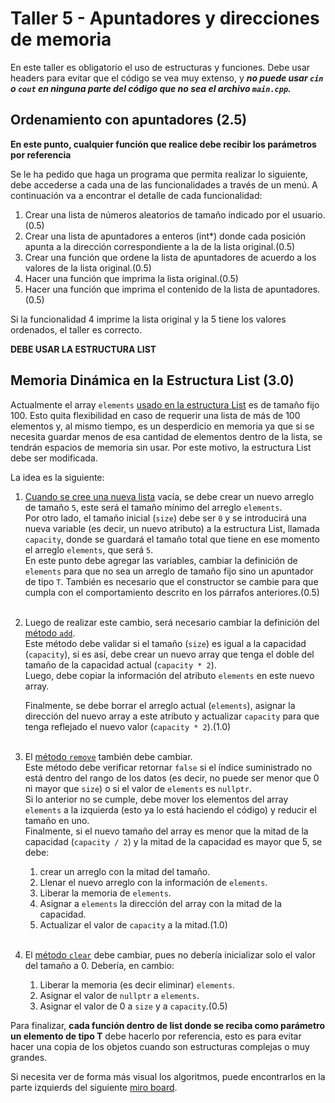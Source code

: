 
# Taller 5 - Apuntadores y direcciones de memoria

En este taller es obligatorio el uso de estructuras y funciones. Debe usar headers para evitar que el código se vea muy extenso, y ***no puede usar `cin` o `cout` en ninguna parte del código que no sea el archivo `main.cpp`.***



## Ordenamiento con apuntadores (2.5)

**En este punto, cualquier función que realice debe recibir los parámetros por referencia**

Se le ha pedido que haga un programa que permita realizar lo siguiente, debe accederse a cada una de las funcionalidades a través de un menú. A continuación va a encontrar el detalle de cada funcionalidad:

1. Crear una lista de números aleatorios de tamaño indicado por el usuario. (0.5)
2. Crear una lista de apuntadores a enteros (int*) donde cada posición apunta a la dirección correspondiente a la de la lista original.(0.5)
3. Crear una función que ordene la lista de apuntadores de acuerdo a los valores de la lista original.(0.5)
4. Hacer una función que imprima la lista original.(0.5)
5. Hacer una función que imprima el contenido de la lista de apuntadores.(0.5)

Si la funcionalidad 4 imprime la lista original y la 5 tiene los valores ordenados, el taller es correcto.  

**DEBE USAR LA ESTRUCTURA LIST**
  
## Memoria Dinámica en la Estructura List (3.0)

Actualmente el array `elements` [usado en la estructura List]([/libs/List.h#10](https://github.com/clase-programacion-avanzada/CPP-Workshop-5/blob/main/libs/List.h#L10)) es de tamaño fijo 100. Esto quita flexibilidad en caso de requerir una lista de más de 100 elementos y, al mismo tiempo, es un desperdicio en memoria ya que si se necesita guardar menos de esa cantidad de elementos dentro de la lista, se tendrán espacios de memoria sin usar. Por este motivo, la estructura List debe ser modificada.

La idea es la siguiente: 

1. [Cuando se cree una nueva lista](https://github.com/clase-programacion-avanzada/CPP-Workshop-5/blob/main/libs/List.h#L13) vacía, se debe crear un nuevo arreglo de tamaño `5`, este será el tamaño mínimo del arreglo `elements`. </br>
   Por otro lado, el tamaño inicial (`size`) debe ser `0` y se introducirá una nueva variable (es decir, un nuevo atributo) a la estructura List, llamada `capacity`, donde se guardará el tamaño total que tiene en ese momento el arreglo `elements`, que será `5`. </br> 
   En este punto debe agregar las variables, cambiar la definición de `elements` para que no sea un arreglo de tamaño fijo sino un apuntador de tipo `T`. También es necesario que el constructor se cambie para que cumpla con el comportamiento descrito en los párrafos anteriores.(0.5)</br></br>
2. Luego de realizar este cambio, será necesario cambiar la definición del [método `add`](https://github.com/clase-programacion-avanzada/CPP-Workshop-5/blob/main/libs/List.h#L17). </br>
   Este método debe validar si el tamaño (`size`) es igual a la capacidad (`capacity`), si es así, debe crear un nuevo array que tenga el doble del tamaño de la capacidad actual (`capacity * 2`).</br>
   Luego, debe copiar la información del atributo `elements` en este nuevo array. </br>

   Finalmente, se debe borrar el arreglo actual (`elements`), asignar  la dirección del nuevo array a este atributo y actualizar `capacity` para que tenga reflejado el nuevo valor (`capacity * 2`).(1.0)</br> </br>
3. El [método `remove`](https://github.com/clase-programacion-avanzada/CPP-Workshop-5/blob/main/libs/List.h#L22) también debe cambiar.</br>
   Este método debe verificar retornar `false` si el índice suministrado no está dentro del rango de los datos (es decir, no puede ser menor que 0 ni mayor que `size`) o si el valor de `elements` es `nullptr`.</br> 
   Si lo anterior no se cumple, debe mover los elementos del array `elements` a la izquierda (esto ya lo está haciendo el código) y reducir el tamaño en uno.</br>
   Finalmente, si el nuevo tamaño del array es menor que la mitad de la capacidad (`capacity / 2`) y la mitad de la capacidad es mayor que 5, se debe:
   1. crear un arreglo con la mitad del tamaño.
   2. Llenar el nuevo arreglo con la información de `elements`.
   3. Liberar la memoria de `elements`.
   4. Asignar a `elements` la dirección del array con la mitad de la capacidad. 
   5. Actualizar el valor de `capacity` a la mitad.(1.0)</br></br>
4. El [método `clear`](https://github.com/clase-programacion-avanzada/CPP-Workshop-5/blob/main/libs/List.h#L55) debe cambiar, pues no debería inicializar solo el valor del tamaño a 0. Debería, en cambio:
   1. Liberar la memoria (es decir eliminar) `elements`.
   2. Asignar el valor de `nullptr` a `elements`.
   3. Asignar el valor de 0 a `size` y a `capacity`.(0.5)

Para finalizar, **cada función dentro de list donde se reciba como parámetro un elemento de tipo T** debe hacerlo por referencia, esto es para evitar hacer una copia de los objetos cuando son estructuras complejas o muy grandes. 

Si necesita ver de forma más visual los algoritmos, puede encontrarlos en la parte izquierds del siguiente [miro board](https://miro.com/app/board/uXjVMYC93wc=/?share_link_id=770076763125).
